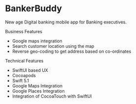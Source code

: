 # BankerBuddy
New age Digital banking mobile app for Banking executives.

Business Features
* Google maps integration
* Search customer location using the map
* Reverse geo-coding to get address based on co-ordinates

Technical Features
* SwiftUI based UX 
* Cocoapods
* Swift 5.1
* Google Maps Integration
* Google Places Integration
* Integration of CocoaTouch with SwiftUI
